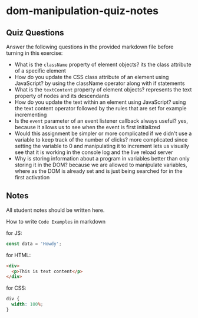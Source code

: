 # dom-manipulation-quiz-notes

## Quiz Questions

Answer the following questions in the provided markdown file before turning in this exercise:

- What is the `className` property of element objects?
  its the class attribute of a specific element
- How do you update the CSS class attribute of an element using JavaScript?
  by using the className operator along with if statements
- What is the `textContent` property of element objects?
  represents the text property of nodes and its descendants
- How do you update the text within an element using JavaScript?
  using the text content operator followed by the rules that are set for example incrementing
- Is the `event` parameter of an event listener callback always useful?
  yes, because it allows us to see when the event is first initialized
- Would this assignment be simpler or more complicated if we didn't use a variable to keep track of the number of clicks?
  more complicated since setting the variable to 0 and manipulating it to increment lets us visually see that it is working in the console log and the live reload server
- Why is storing information about a program in variables better than only storing it in the DOM?
  because we are allowed to manipulate variables, where as the DOM is already set and is just being searched for in the first activation

## Notes

All student notes should be written here.

How to write `Code Examples` in markdown

for JS:

```javascript
const data = 'Howdy';
```

for HTML:

```html
<div>
  <p>This is text content</p>
</div>
```

for CSS:

```css
div {
  width: 100%;
}
```
